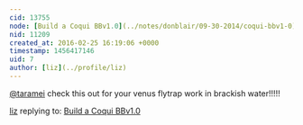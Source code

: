 ```yaml
---
cid: 13755
node: [Build a Coqui BBv1.0](../notes/donblair/09-30-2014/coqui-bbv1-0)
nid: 11209
created_at: 2016-02-25 16:19:06 +0000
timestamp: 1456417146
uid: 7
author: [liz](../profile/liz)
---
```


[@taramei](/profile/taramei) check this out for your venus flytrap work in brackish water!!!!!

[liz](../profile/liz) replying to: [Build a Coqui BBv1.0](../notes/donblair/09-30-2014/coqui-bbv1-0)


